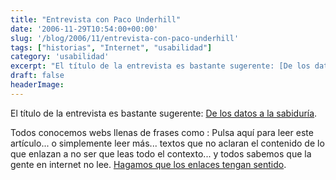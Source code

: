 ```yaml
---
title: "Entrevista con Paco Underhill"
date: '2006-11-29T10:54:00+00:00'
slug: '/blog/2006/11/entrevista-con-paco-underhill'
tags: ["historias", "Internet", "usabilidad"]
category: 'usabilidad'
excerpt: "El título de la entrevista es bastante sugerente: [De los datos a la sabiduría]( conocemos webs llenas de frases como : Pulsa aquí para le..."
draft: false
headerImage: 
---
```

El título de la entrevista es bastante sugerente: [De los datos a la sabiduría](http://www.boxesandarrows.com/view/from-data-to-wisdom).

Todos conocemos webs llenas de frases como : Pulsa aquí para leer este artículo... o simplemente leer más... textos que no aclaran el contenido de lo que enlazan a no ser que leas todo el contexto... y todos sabemos que la gente en internet no lee. [Hagamos que los enlaces tengan sentido](http://friendlybit.com/other/click-here-to-read-this-article/).

